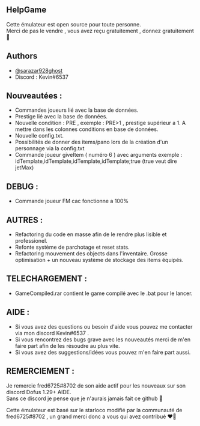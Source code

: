 ## HelpGame

Cette émulateur est open source pour toute personne.  
Merci de pas le vendre , vous avez reçu gratuitement , donnez gratuitement 🤗

## Authors

- [@sarazar928ghost](https://github.com/sarazar928ghost) 
- Discord : Kevin#6537


## Nouveautées :

- Commandes joueurs lié avec la base de données.
- Prestige lié avec la base de données.
- Nouvelle condition : PRE , exemple : PRE>1 , prestige supérieur a 1. A mettre dans les colonnes conditions en base de données.
- Nouvelle config.txt.
- Possibilités de donner des items/pano lors de la création d'un personnage via la config.txt
- Commande joueur giveItem ( numéro 6 ) avec arguments exemple : idTemplate,idTemplate,idTemplate,idTemplate;true (true veut dire jetMax)

## DEBUG :

- Commande joueur FM cac fonctionne a 100%

## AUTRES :

- Refactoring du code en masse afin de le rendre plus lisible et professionel.
- Refonte système de parchotage et reset stats.
- Refactoring mouvement des objects dans l'inventaire. Grosse optimisation + un nouveau système de stockage des items équipés.

## TELECHARGEMENT :
- GameCompiled.rar contient le game compilé avec le .bat pour le lancer.

## AIDE :

- Si vous avez des questions ou besoin d'aide vous pouvez me contacter via mon discord Kevin#6537 .
- Si vous rencontrez des bugs grave avec les nouveautés merci de m'en faire part afin de les résoudre au plus vite.
- Si vous avez des suggestions/idées vous pouvez m'en faire part aussi.

## REMERCIEMENT :

Je remercie fred6725#8702 de son aide actif pour les nouveaux sur son discord Dofus 1.29+ AIDE.  
Sans ce discord je pense que je n'aurais jamais fait ce github 🤗

Cette émulateur est basé sur le starloco modifié par la communauté de fred6725#8702 , un grand merci donc a vous qui avez contribué ❤️‍🔥


